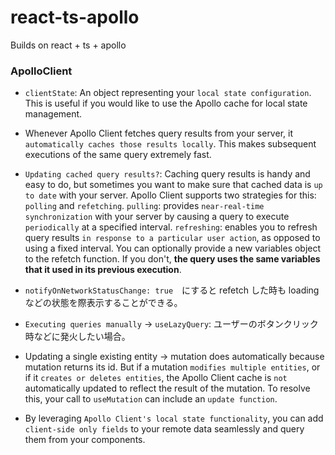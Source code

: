# react-ts-apollo

Builds on react + ts + apollo

### ApolloClient

- `clientState`: An object representing your `local state configuration`. This is useful if you would like to use the Apollo cache for local state management.
- Whenever Apollo Client fetches query results from your server, it `automatically caches those results locally`. This makes subsequent executions of the same query extremely fast.
- `Updating cached query results?`: Caching query results is handy and easy to do, but sometimes you want to make sure that cached data is `up to date` with your server. Apollo Client supports two strategies for this: `polling` and `refetching`.
  `pulling`: provides `near-real-time synchronization` with your server by causing a query to execute `periodically` at a specified interval.
  `refreshing`: enables you to refresh query results `in response to a particular user action`, as opposed to using a fixed interval. You can optionally provide a new variables object to the refetch function. If you don't, **the query uses the same variables that it used in its previous execution**.
- `notifyOnNetworkStatusChange: true`　にすると refetch した時も loading などの状態を際表示することができる。
- `Executing queries manually` -> `useLazyQuery`: ユーザーのボタンクリック時などに発火したい場合。
- Updating a single existing entity -> mutation does automatically because mutation returns its id. But if a mutation `modifies multiple entities`, or if it `creates or deletes entities`, the Apollo Client cache is `not` automatically updated to reflect the result of the mutation. To resolve this, your call to `useMutation` can include an `update function`.

- By leveraging `Apollo Client's local state functionality`, you can add `client-side only fields` to your remote data seamlessly and query them from your components.
